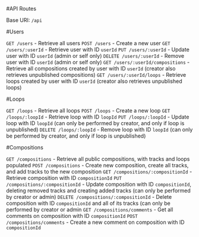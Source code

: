 
#API Routes

Base URI: `/api`

#Users

`GET /users` - Retrieve all users
`POST /users` - Create a new user
`GET /users/:userId` - Retrieve user with ID `userId`
`PUT /users/:userId` - Update user with ID `userId` (admin or self only)
`DELETE /users/:userId` - Remove user with ID `userId` (admin or self only)
`GET /users/:userId/compositions` - Retrieve all compositions created by user with ID `userId` (creator also retrieves unpublished compositions)
`GET /users/:userId/loops` - Retrieve loops created by user with ID `userId` (creator also retrieves unpublished loops)

#Loops

`GET /loops` - Retrieve all loops
`POST /loops` - Create a new loop
`GET /loops/:loopId` - Retrieve loop with ID `loopId`
`PUT /loops/:loopId` - Update loop with ID `loopId` (can only be performed by creator, and only if loop is unpublished)
`DELETE /loops/:loopId` - Remove loop with ID `loopId` (can only be performed by creator, and only if loop is unpublished)

#Compositions

`GET /compositions` - Retrieve all public compositions, with tracks and loops populated
`POST /compositions` - Create new composition, create all tracks, and add tracks to the new composition
`GET /compositions/:compositionId` - Retrieve composition with ID `compositionId`
`PUT /compositions/:compositionId` - Update composition with ID `compositionId`, deleting removed tracks and creating added tracks (can only be performed by creator or admin)
`DELETE /compositions/:compositionId` - Delete composition with ID `compositionId` and all of its tracks (can only be performed by creator or admin
`GET /compositions/comments` - Get all comments on composition with ID `compositionId`
`POST /compositions/comments` - Create a new comment on composition with ID `compositionId`
